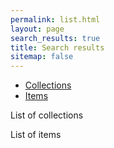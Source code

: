 ```yaml
---
permalink: list.html
layout: page
search_results: true
title: Search results
sitemap: false
---
```


<ul class="tabs" data-tab>
  <li class="tab-title active"><a href="#coll">Collections</a></li>
  <li class="tab-title"><a href="#bndl">Items</a></li>
</ul>
<div class="tabs-content">
  <div class="content active" id="coll">
    <p>List of collections</p>
  </div>
  <div class="content" id="bndl">
    <p>List of items</p>
  </div>
</div>
